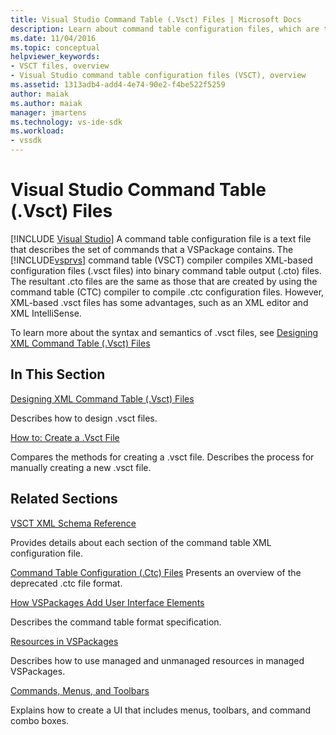 ```yaml
---
title: Visual Studio Command Table (.Vsct) Files | Microsoft Docs
description: Learn about command table configuration files, which are text files that describe the set of commands that a VSPackage contains.
ms.date: 11/04/2016
ms.topic: conceptual
helpviewer_keywords:
- VSCT files, overview
- Visual Studio command table configuration files (VSCT), overview
ms.assetid: 1313adb4-add4-4e74-90e2-f4be522f5259
author: maiak
ms.author: maiak
manager: jmartens
ms.technology: vs-ide-sdk
ms.workload:
- vssdk
---
```

# Visual Studio Command Table (.Vsct) Files

 [!INCLUDE [Visual Studio](~/includes/applies-to-version/vs-windows-only.md)]
A command table configuration file is a text file that describes the set of commands that a VSPackage contains. The [!INCLUDE[vsprvs](../../code-quality/includes/vsprvs_md.md)] command table (VSCT) compiler compiles XML-based configuration files (.vsct files) into binary command table output (.cto) files. The resultant .cto files are the same as those that are created by using the command table (CTC) compiler to compile .ctc configuration files. However, XML-based .vsct files has some advantages, such as an XML editor and XML IntelliSense.

 To learn more about the syntax and semantics of .vsct files, see [Designing XML Command Table (.Vsct) Files](../../extensibility/internals/designing-xml-command-table-dot-vsct-files.md)

## In This Section
 [Designing XML Command Table (.Vsct) Files](../../extensibility/internals/designing-xml-command-table-dot-vsct-files.md)

 Describes how to design .vsct files.

 [How to: Create a .Vsct File](../../extensibility/internals/how-to-create-a-dot-vsct-file.md)

 Compares the methods for creating a .vsct file. Describes the process for manually creating a new .vsct file.

## Related Sections
 [VSCT XML Schema Reference](../../extensibility/vsct-xml-schema-reference.md)

 Provides details about each section of the command table XML configuration file.

 [Command Table Configuration (.Ctc) Files](/previous-versions/bb165153(v=vs.100))
 Presents an overview of the deprecated .ctc file format.

 [How VSPackages Add User Interface Elements](../../extensibility/internals/how-vspackages-add-user-interface-elements.md)

 Describes the command table format specification.

 [Resources in VSPackages](../../extensibility/internals/resources-in-vspackages.md)

 Describes how to use managed and unmanaged resources in managed VSPackages.

 [Commands, Menus, and Toolbars](../../extensibility/internals/commands-menus-and-toolbars.md)

 Explains how to create a UI that includes menus, toolbars, and command combo boxes.